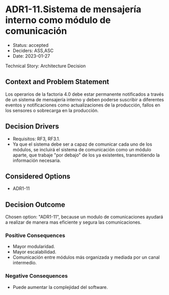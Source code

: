 # ADR1-11.Sistema de mensajería interno como módulo de comunicación

* Status: accepted
* Deciders: ASS,ASC
* Date: 2023-01-27

Technical Story: Architecture Decision

## Context and Problem Statement

Los operarios de la factoria 4.0 debe estar permanente notificados a través de
un sistema de mensajería interno y deben poderse suscribir a diferentes eventos y
notificaciones como actualizaciones de la producción, fallos en los sensores o sobrecarga
en la producción.

## Decision Drivers

* Requisitos: RF3, RF3.1.
* Ya que el sistema debe ser a capaz de comunicar cada uno de los módulos, se incluirá el sistema de comunicación como un módulo aparte, que trabaje "por debajo" de los ya existentes, transmitiendo la información necesaria.

## Considered Options

* ADR1-11

## Decision Outcome

Chosen option: "ADR1-11", because un modulo de comunicaciones ayudará a realizar de manera mas eficiente y segura las comunicaciones.

### Positive Consequences

* Mayor modularidad.
* Mayor escalabilidad.
* Comunicación entre módulos más organizada y mediada por un canal intermedio.

### Negative Consequences

* Puede aumentar la complejidad del software.
